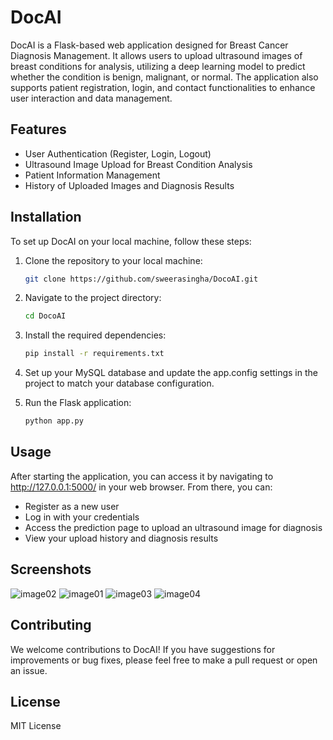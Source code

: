 # DocAI

DocAI is a Flask-based web application designed for Breast Cancer Diagnosis Management. It allows users to upload ultrasound images of breast conditions for analysis, utilizing a deep learning model to predict whether the condition is benign, malignant, or normal. The application also supports patient registration, login, and contact functionalities to enhance user interaction and data management.

## Features

- User Authentication (Register, Login, Logout)
- Ultrasound Image Upload for Breast Condition Analysis
- Patient Information Management
- History of Uploaded Images and Diagnosis Results

## Installation

To set up DocAI on your local machine, follow these steps:

1. Clone the repository to your local machine:
   ```sh
   git clone https://github.com/sweerasingha/DocoAI.git

2. Navigate to the project directory:
    ```sh
    cd DocoAI

3. Install the required dependencies:
    ```sh
    pip install -r requirements.txt

4. Set up your MySQL database and update the app.config settings in the project to match your database configuration.

5. Run the Flask application:
    ```sh
    python app.py

## Usage

After starting the application, you can access it by navigating to http://127.0.0.1:5000/ in your web browser. From there, you can:

- Register as a new user
- Log in with your credentials
- Access the prediction page to upload an ultrasound image for diagnosis
- View your upload history and diagnosis results

## Screenshots

![image02](/screenshots/image02.png)
![image01](/screenshots/image01.png)
![image03](/screenshots/image03.png)
![image04](/screenshots/image04.png)


## Contributing

We welcome contributions to DocAI! If you have suggestions for improvements or bug fixes, please feel free to make a pull request or open an issue.

## License

MIT License